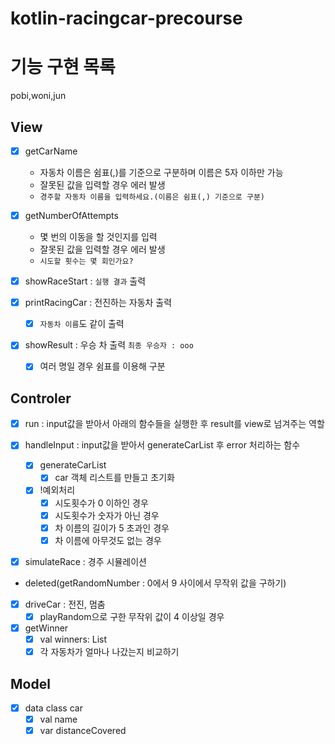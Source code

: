 # kotlin-racingcar-precourse


# 기능 구현 목록

pobi,woni,jun

## View
- [x] getCarName
  - 자동차 이름은 쉼표(,)를 기준으로 구분하며 이름은 5자 이하만 가능  
  - 잘못된 값을 입력할 경우 에러 발생
  - `경주할 자동차 이름을 입력하세요.(이름은 쉼표(,) 기준으로 구분)`

- [x] getNumberOfAttempts
  - 몇 번의 이동을 할 것인지를 입력
  - 잘못된 값을 입력할 경우 에러 발생
  - `시도할 횟수는 몇 회인가요?`

- [x] showRaceStart : `실행 결과` 출력

- [x] printRacingCar : 전진하는 자동차 출력
    - [x] `자동차 이름`도 같이 출력

- [x] showResult : 우승 차 출력 `최종 우승자 : ooo`
  - [x] 여러 명일 경우 쉼표를 이용해 구분

## Controler

- [x] run : input값을 받아서 아래의 함수들을 실행한 후 result를 view로 넘겨주는 역할

- [x] handleInput : input값을 받아서 generateCarList 후 error 처리하는 함수
  - [x] generateCarList
    - [x] car 객체 리스트를 만들고 초기화
  - [x] !예외처리
    - [x] 시도횟수가 0 이하인 경우
    - [x] 시도횟수가 숫자가 아닌 경우
    - [x] 차 이름의 길이가 5 초과인 경우
    - [x] 차 이름에 아무것도 없는 경우
  
- [x] simulateRace : 경주 시뮬레이션

- deleted(getRandomNumber : 0에서 9 사이에서 무작위 값을 구하기)

- [x] driveCar : 전진, 멈춤
  - [x] playRandom으로 구한 무작위 값이 4 이상일 경우

- [x] getWinner
  - [x] val winners: List<String>
  - [x] 각 자동차가 얼마나 나갔는지 비교하기

## Model
- [x] data class car
  - [x] val name
  - [x] var distanceCovered
